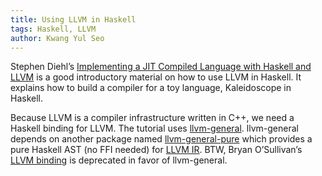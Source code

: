 ```yaml
---
title: Using LLVM in Haskell
tags: Haskell, LLVM
author: Kwang Yul Seo
---
```


Stephen Diehl’s [Implementing a JIT Compiled Language with Haskell and
LLVM][llvm] is a good introductory material on how to use LLVM in Haskell. It
explains how to build a compiler for a toy language, Kaleidoscope in Haskell.

Because LLVM is a compiler infrastructure written in C++, we need a Haskell
binding for LLVM. The tutorial uses [llvm-general][llvm-general]. llvm-general
depends on another package named [llvm-general-pure][llvm-general-pure] which
provides a pure Haskell AST (no FFI needed) for [LLVM IR][llvm-ir]. BTW, Bryan
O’Sullivan’s [LLVM binding][llvm-binding] is deprecated in favor of
llvm-general.

[llvm]: http://www.stephendiehl.com/llvm/
[llvm-general]: http://bscarlet.github.io/llvm-general/3.3.8.2/doc/html/llvm-general/index.html
[llvm-general-pure]: http://bscarlet.github.io/llvm-general/3.3.8.2/doc/html/llvm-general-pure/index.html
[llvm-ir]: http://llvm.org/docs/LangRef.html
[llvm-binding]: https://github.com/bos/llvm

